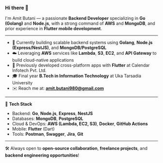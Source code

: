 ### Hi there 👋

I'm Amit Butani — a passionate **Backend Developer** specializing in **Go (Golang)** and **Node.js**, with a strong command of **AWS** and **MongoDB**, and prior experience in **Flutter mobile development**.

---

- 🔧 Currently building scalable backend systems using **Golang**, **Node.js (Express/NestJS)**, and **MongoDB/PostgreSQL**
- ☁️ Leveraging **AWS** services like **Lambda**, **S3**, **EC2**, and **API Gateway** to build cloud-native applications
- 📱 Previously developed cross-platform apps with **Flutter** at Calendar Infotech Pvt. Ltd.
- 🎓 Final year **B.Tech in Information Technology** at Uka Tarsadia University
- ✉️ Reach me at: **amit.butani980@gmail.com**

---

💼 **Tech Stack**
- Backend: **Go**, **Node.js**, **Express**, **NestJS**
- Databases: **MongoDB**, **PostgreSQL**
- Cloud & DevOps: **AWS (Lambda, EC2, S3)**, **Docker**, **GitHub Actions**
- Mobile: **Flutter** (Dart)
- Tools: **Postman**, **Swagger**, **Jira**, **Git**

---

🛠️ Always open to **open-source collaboration**, **freelance projects**, and **backend engineering opportunities**!
